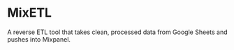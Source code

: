 # MixETL
A reverse ETL tool that takes clean, processed data from Google Sheets and pushes into Mixpanel.
